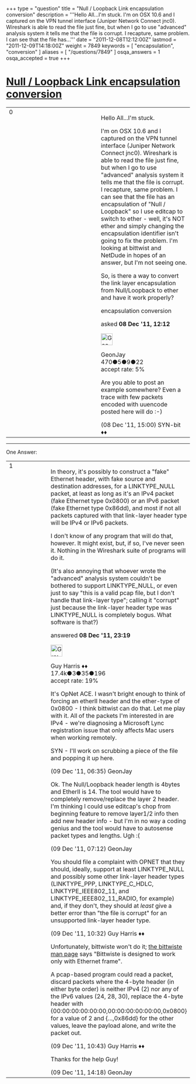 +++
type = "question"
title = "Null / Loopback Link encapsulation conversion"
description = '''Hello All...I&#x27;m stuck. I&#x27;m on OSX 10.6 and I captured on the VPN tunnel interface (Juniper Network Connect jnc0). Wireshark is able to read the file just fine, but when I go to use &quot;advanced&quot; analysis system it tells me that the file is corrupt. I recapture, same problem. I can see that the file has...'''
date = "2011-12-08T12:12:00Z"
lastmod = "2011-12-09T14:18:00Z"
weight = 7849
keywords = [ "encapsulation", "conversion" ]
aliases = [ "/questions/7849" ]
osqa_answers = 1
osqa_accepted = true
+++

<div class="headNormal">

# [Null / Loopback Link encapsulation conversion](/questions/7849/null-loopback-link-encapsulation-conversion)

</div>

<div id="main-body">

<div id="askform">

<table id="question-table" style="width:100%;"><colgroup><col style="width: 50%" /><col style="width: 50%" /></colgroup><tbody><tr class="odd"><td style="width: 30px; vertical-align: top"><div class="vote-buttons"><span id="post-7849-upvote" class="ajax-command post-vote up" rel="nofollow" title="I like this post (click again to cancel)"> </span><div id="post-7849-score" class="post-score" title="current number of votes">0</div><span id="post-7849-downvote" class="ajax-command post-vote down" rel="nofollow" title="I dont like this post (click again to cancel)"> </span> <span id="favorite-mark" class="ajax-command favorite-mark" rel="nofollow" title="mark/unmark this question as favorite (click again to cancel)"> </span><div id="favorite-count" class="favorite-count"></div></div></td><td><div id="item-right"><div class="question-body"><p>Hello All...I'm stuck.</p><p>I'm on OSX 10.6 and I captured on the VPN tunnel interface (Juniper Network Connect jnc0). Wireshark is able to read the file just fine, but when I go to use "advanced" analysis system it tells me that the file is corrupt. I recapture, same problem. I can see that the file has an encapsulation of "Null / Loopback" so I use editcap to switch to ether - well, it's NOT ether and simply changing the encapsulation identifier isn't going to fix the problem. I'm looking at bittwist and NetDude in hopes of an answer, but I'm not seeing one.</p><p>So, is there a way to convert the link layer encapsulation from Null/Loopback to ether and have it work properly?</p></div><div id="question-tags" class="tags-container tags"><span class="post-tag tag-link-encapsulation" rel="tag" title="see questions tagged &#39;encapsulation&#39;">encapsulation</span> <span class="post-tag tag-link-conversion" rel="tag" title="see questions tagged &#39;conversion&#39;">conversion</span></div><div id="question-controls" class="post-controls"></div><div class="post-update-info-container"><div class="post-update-info post-update-info-user"><p>asked <strong>08 Dec '11, 12:12</strong></p><img src="https://secure.gravatar.com/avatar/9e493496d59bb4ce33c37cd6e7a26a4d?s=32&amp;d=identicon&amp;r=g" class="gravatar" width="32" height="32" alt="GeonJay&#39;s gravatar image" /><p><span>GeonJay</span><br />
<span class="score" title="470 reputation points">470</span><span title="5 badges"><span class="badge1">●</span><span class="badgecount">5</span></span><span title="9 badges"><span class="silver">●</span><span class="badgecount">9</span></span><span title="22 badges"><span class="bronze">●</span><span class="badgecount">22</span></span><br />
<span class="accept_rate" title="Rate of the user&#39;s accepted answers">accept rate:</span> <span title="GeonJay has 2 accepted answers">5%</span></p></div></div><div id="comments-container-7849" class="comments-container"><span id="7853"></span><div id="comment-7853" class="comment"><div id="post-7853-score" class="comment-score"></div><div class="comment-text"><p>Are you able to post an example somewhere? Even a trace with few packets encoded with uuencode posted here will do :-)</p></div><div id="comment-7853-info" class="comment-info"><span class="comment-age">(08 Dec '11, 15:00)</span> <span class="comment-user userinfo">SYN-bit ♦♦</span></div></div></div><div id="comment-tools-7849" class="comment-tools"></div><div class="clear"></div><div id="comment-7849-form-container" class="comment-form-container"></div><div class="clear"></div></div></td></tr></tbody></table>

------------------------------------------------------------------------

<div class="tabBar">

<span id="sort-top"></span>

<div class="headQuestions">

One Answer:

</div>

</div>

<span id="7863"></span>

<div id="answer-container-7863" class="answer accepted-answer">

<table style="width:100%;"><colgroup><col style="width: 50%" /><col style="width: 50%" /></colgroup><tbody><tr class="odd"><td style="width: 30px; vertical-align: top"><div class="vote-buttons"><span id="post-7863-upvote" class="ajax-command post-vote up" rel="nofollow" title="I like this post (click again to cancel)"> </span><div id="post-7863-score" class="post-score" title="current number of votes">1</div><span id="post-7863-downvote" class="ajax-command post-vote down" rel="nofollow" title="I dont like this post (click again to cancel)"> </span> <span class="accept-answer on" rel="nofollow" title="GeonJay has selected this answer as the correct answer"> </span></div></td><td><div class="item-right"><div class="answer-body"><p>In theory, it's possibly to construct a "fake" Ethernet header, with fake source and destination addresses, for a LINKTYPE_NULL packet, at least as long as it's an IPv4 packet (fake Ethernet type 0x0800) or an IPv6 packet (fake Ethernet type 0x86dd), and most if not all packets captured with that link-layer header type will be IPv4 or IPv6 packets.</p><p>I don't know of any program that will do that, however. It might exist, but, if so, I've never seen it. Nothing in the Wireshark suite of programs will do it.</p><p>(It's also annoying that whoever wrote the "advanced" analysis system couldn't be bothered to support LINKTYPE_NULL, or even just to say "this is a valid pcap file, but I don't handle that link-layer type"; calling it "corrupt" just because the link-layer header type was LINKTYPE_NULL is completely bogus. What software is that?)</p></div><div class="answer-controls post-controls"></div><div class="post-update-info-container"><div class="post-update-info post-update-info-user"><p>answered <strong>08 Dec '11, 23:19</strong></p><img src="https://secure.gravatar.com/avatar/f93de7000747ab5efb5acd3034b2ebd7?s=32&amp;d=identicon&amp;r=g" class="gravatar" width="32" height="32" alt="Guy%20Harris&#39;s gravatar image" /><p><span>Guy Harris ♦♦</span><br />
<span class="score" title="17443 reputation points"><span>17.4k</span></span><span title="3 badges"><span class="badge1">●</span><span class="badgecount">3</span></span><span title="35 badges"><span class="silver">●</span><span class="badgecount">35</span></span><span title="196 badges"><span class="bronze">●</span><span class="badgecount">196</span></span><br />
<span class="accept_rate" title="Rate of the user&#39;s accepted answers">accept rate:</span> <span title="Guy Harris has 216 accepted answers">19%</span></p></div></div><div id="comments-container-7863" class="comments-container"><span id="7869"></span><div id="comment-7869" class="comment"><div id="post-7869-score" class="comment-score"></div><div class="comment-text"><p>It's OpNet ACE. I wasn't bright enough to think of forcing an etherII header and the ether-type of 0x0800 - I think bittwist can do that. Let me play with it. All of the packets I'm interested in are IPv4 - we're diagnosing a Microsoft Lync registration issue that only affects Mac users when working remotely.</p><p>SYN - I'll work on scrubbing a piece of the file and popping it up here.</p></div><div id="comment-7869-info" class="comment-info"><span class="comment-age">(09 Dec '11, 06:35)</span> <span class="comment-user userinfo">GeonJay</span></div></div><span id="7871"></span><div id="comment-7871" class="comment"><div id="post-7871-score" class="comment-score"></div><div class="comment-text"><p>Ok. The Null/Loopback header length is 4bytes and EtherII is 14. The tool would have to completely remove/replace the layer 2 header. I'm thinking I could use editcap's chop from beginning feature to remove layer1/2 info then add new header info - but I'm in no way a coding genius and the tool would have to autosense packet types and lengths. Ugh :(</p></div><div id="comment-7871-info" class="comment-info"><span class="comment-age">(09 Dec '11, 07:12)</span> <span class="comment-user userinfo">GeonJay</span></div></div><span id="7883"></span><div id="comment-7883" class="comment"><div id="post-7883-score" class="comment-score"></div><div class="comment-text"><p>You should file a complaint with OPNET that they should, ideally, support at least LINKTYPE_NULL and possibly some other link-layer header types (LINKTYPE_PPP, LINKTYPE_C_HDLC, LINKTYPE_IEEE802_11, and LINKTYPE_IEEE802_11_RADIO, for example) and, if they don't, they should at <em>least</em> give a better error than "the file is corrupt" for an unsupported link-layer header type.</p></div><div id="comment-7883-info" class="comment-info"><span class="comment-age">(09 Dec '11, 10:32)</span> <span class="comment-user userinfo">Guy Harris ♦♦</span></div></div><span id="7884"></span><div id="comment-7884" class="comment"><div id="post-7884-score" class="comment-score"></div><div class="comment-text"><p>Unfortunately, bittwiste won't do it; <a href="http://bittwist.sourceforge.net/doc/bittwiste.1.html">the bittwiste man page</a> says "Bittwiste is designed to work only with Ethernet frame".</p><p>A pcap-based program could read a packet, discard packets where the 4-byte header (in either byte order) is neither IPv4 (2) nor any of the IPv6 values (24, 28, 30), replace the 4-byte header with {00:00:00:00:00:00,00:00:00:00:00:00,0x0800} for a value of 2 and {...,0x86dd} for the other values, leave the payload alone, and write the packet out.</p></div><div id="comment-7884-info" class="comment-info"><span class="comment-age">(09 Dec '11, 10:43)</span> <span class="comment-user userinfo">Guy Harris ♦♦</span></div></div><span id="7890"></span><div id="comment-7890" class="comment"><div id="post-7890-score" class="comment-score"></div><div class="comment-text"><p>Thanks for the help Guy!</p></div><div id="comment-7890-info" class="comment-info"><span class="comment-age">(09 Dec '11, 14:18)</span> <span class="comment-user userinfo">GeonJay</span></div></div></div><div id="comment-tools-7863" class="comment-tools"></div><div class="clear"></div><div id="comment-7863-form-container" class="comment-form-container"></div><div class="clear"></div></div></td></tr></tbody></table>

</div>

<div class="paginator-container-left">

</div>

</div>

</div>

